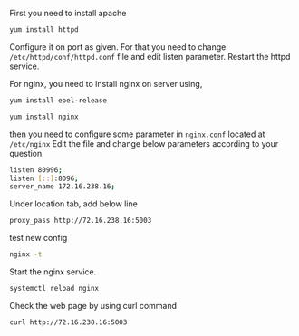 First you need to install apache
```sh
yum install httpd
```

Configure it on port as given.
For that you need to change `/etc/httpd/conf/httpd.conf` file and edit listen parameter.
Restart the httpd service.

For nginx, you need to install nginx on server using,
```sh 
yum install epel-release
```
```sh
yum install nginx
```

then you need to configure some parameter in `nginx.conf` located at `/etc/nginx`
Edit the file and change below parameters according to your question.
```sh
listen 80996;
listen [::]:8096;
server_name 172.16.238.16;
```

Under location tab, add below line
```sh
proxy_pass http://72.16.238.16:5003
```

test new config
```sh
nginx -t
```

Start the nginx service.
```sh
systemctl reload nginx
```

Check the web page by using curl command
```sh
curl http://72.16.238.16:5003
```
